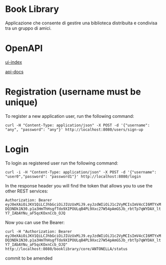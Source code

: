 # Book Library
Applicazione che consente di gestire una biblioteca distribuita e condivisa tra un gruppo di amici.

# OpenAPI
[ui-index](http://localhost:8080/swagger-ui/index.html)

[api-docs](http://localhost:8080/v3/api-docs)

# Registration (username must be unique)
To register a new application user, run the following command:

`curl -H "Content-Type: application/json" -X POST -d '{"username": "any", "password": "any"}' http://localhost:8080/users/sign-up`

# Login
To login as registered user run the following command:

`curl -i -H "Content-Type: application/json" -X POST -d '{"username": "user0","password": "password1"}' http://localhost:8080/login`

In the response header you will find the token that allows you to use the other REST services: 

`Authorization: Bearer eyJ0eXAiOiJKV1QiLCJhbGciOiJIUzUxMiJ9.eyJzdWIiOiJ1c2VyMCIsImV4cCI6MTYxMDQ3NDk1N30.p1a3HmThHsgfTdo9XIPOULqB4PL9Xxc27W54pAmGSJb_rbtTp7qWYDAX_ltY7_IAbAYNu_aF5qcKOxnCcb_OJQ`

Now you can use the Bearer:

`curl -H "Authorization: Bearer eyJ0eXAiOiJKV1QiLCJhbGciOiJIUzUxMiJ9.eyJzdWIiOiJ1c2VyMCIsImV4cCI6MTYxMDQ3NDk1N30.p1a3HmThHsgfTdo9XIPOULqB4PL9Xxc27W54pAmGSJb_rbtTp7qWYDAX_ltY7_IAbAYNu_aF5qcKOxnCcb_OJQ" http://localhost:8080/booklibrary/core/ANTONELLA/status`


commit to be amended
